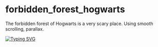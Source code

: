 # forbidden_forest_hogwarts
 The forbidden forest of Hogwarts is a very scary place. Using smooth scrolling, parallax.
<!---Пример кода-->
[![Typing SVG](https://readme-typing-svg.herokuapp.com?color=%2336BCF7&lines=Computer+science+student)](https://git.io/typing-svg)
